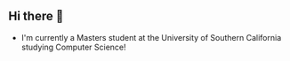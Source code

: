 ## Hi there 👋

- I'm currently a Masters student at the University of Southern California studying Computer Science!
